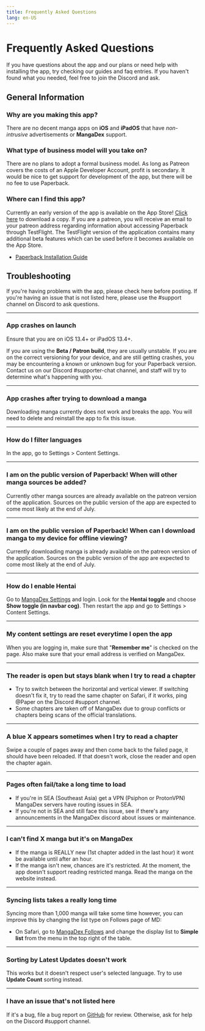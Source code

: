 ```yaml
---
title: Frequently Asked Questions
lang: en-US
---
```


# Frequently Asked Questions
If you have questions about the app and our plans or need help with installing the app, try checking our guides and faq entries. If you haven't found what you needed, feel free to join the Discord and ask.

## General Information

### Why are you making this app?
There are no decent manga apps on **iOS** and **iPadOS** that have _non-intrusive_ advertisements or **MangaDex** support.

### What type of business model will you take on?
There are no plans to adopt a formal business model. As long as Patreon covers the costs of an Apple Developer Account, profit is secondary. It would be nice to get support for development of the app, but there will be no fee to use Paperback.

### Where can I find this app?
Currently an early version of the app is available on the App Store! [Click here](https://apps.apple.com/app/paperback-manga-reader/id1519509781) to download a copy.
If you are a patreon, you will receive an email to your patreon address regarding information about accessing Paperback through TestFlight. The TestFlight version of the application contains many additional beta features which can be used before it becomes available on the App Store.

 * [Paperback Installation Guide](/help/guides/getting-started)

## Troubleshooting
If you're having problems with the app, please check here before posting. If you're having an issue that is not listed here, please use the #support channel on Discord to ask questions.

---

### App crashes on launch
Ensure that you are on iOS 13.4+ or iPadOS 13.4+.

If you are using the **Beta / Patron build**, they are usually unstable. If you are on the correct versioning for your device, and are still getting crashes, you may be encountering a known or unknown bug for your Paperback version. Contact us on our Discord #supporter-chat channel, and staff will try to determine what's happening with you.

---

### App crashes after trying to download a manga
Downloading manga currently does not work and breaks the app. You will need to delete and reinstall the app to fix this issue.

---

### How do I filter languages
In the app, go to Settings > Content Settings.

---

### I am on the public version of Paperback! When will other manga sources be added?
Currently other manga sources are already available on the patreon version of the application. Sources on the public version of the app are expected to come most likely at the end of July.

---

### I am on the public version of Paperback! When can I download manga to my device for offline viewing?
Currently downloading manga is already available on the patreon version of the application. Sources on the public version of the app are expected to come most likely at the end of July.

---

### How do I enable Hentai
Go to [MangaDex Settings](https://mangadex.org/settings) and login. Look for the **Hentai toggle** and choose **Show toggle (in navbar cog)**.
Then restart the app and go to Settings > Content Settings.

---

### My content settings are reset everytime I open the app
When you are logging in, make sure that "**Remember me**" is checked on the page.
Also make sure that your email address is verified on MangaDex.

---

### The reader is open but stays blank when I try to read a chapter
 * Try to switch between the horizontal and vertical viewer. If switching doesn't fix it, try to read the same chapter on Safari, if it works, ping @Paper on the Discord #support channel.
 * Some chapters are taken off of MangaDex due to group conflicts or chapters being scans of the official translations.

---

### A blue X appears sometimes when I try to read a chapter
Swipe a couple of pages away and then come back to the failed page, it should have been reloaded. If that doesn't work, close the reader and open the chapter again.

---

### Pages often fail/take a long time to load
 * If you're in SEA (Southeast Asia) get a VPN (Psiphon or ProtonVPN) MangaDex servers have routing issues in SEA.
 * If you're not in SEA and still face this issue, see if there's any announcements in the MangaDex discord about issues or maintenance.

---

### I can't find X manga but it's on MangaDex
 * If the manga is REALLY new (1st chapter added in the last hour) it wont be available until after an hour.
 * If the manga isn't new, chances are it's restricted. At the moment, the app doesn't support reading restricted manga. Read the manga on the website instead.

---

### Syncing lists takes a really long time
Syncing more than 1,000 manga will take some time however, you can improve this by changing the list type on Follows page of MD:

 * On Safari, go to [MangaDex Follows](https://mangadex.org/follows/manga/) and change the display list to **Simple list** from the menu in the top right of the table.

---

### Sorting by Latest Updates doesn't work
This works but it doesn't respect user's selected language. Try to use **Update Count** sorting instead.

---

### I have an issue that's not listed here
If it's a bug, file a bug report on [GitHub](https://github.com/Paperback-iOS/app/issues) for review. Otherwise, ask for help on the Discord #support channel.
